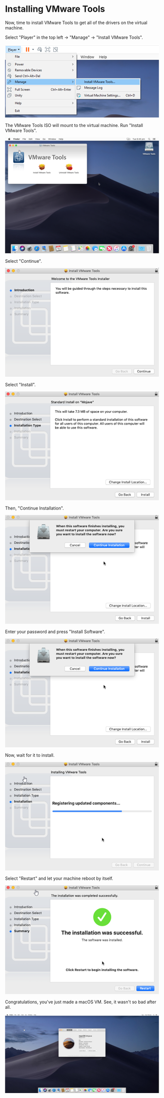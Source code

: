# Installing VMware Tools

Now, time to install VMware Tools to get all of the drivers on the virtual machine.

Select "Player" in the top left -&gt; "Manage" -&gt; "Install VMware Tools".

![](.gitbook/assets/thing.png)

The VMware Tools ISO will mount to the virtual machine. Run "Install VMware Tools".

![](.gitbook/assets/vmplayer_8pqleobngp.png)

Select "Continue".

![](.gitbook/assets/vmplayer_busy58fd0a.png)

Select "Install".

![](.gitbook/assets/vmplayer_flfidw6ggd.png)

Then, "Continue Installation".

![](.gitbook/assets/vmplayer_sghaxqxujh.png)

Enter your password and press "Install Software".

![](.gitbook/assets/vmplayer_sghaxqxujh%20%281%29.png)

Now, wait for it to install.

![](.gitbook/assets/vmplayer_i2tujwnwao.png)

Select "Restart" and let your machine reboot by itself.

![](.gitbook/assets/vmplayer_jdylpv7ekm.png)

Congratulations, you've just made a macOS VM. See, it wasn't so bad after all. 

![](.gitbook/assets/vmplayer_e3uqhdag8h.jpg)

